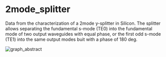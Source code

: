# 2mode_splitter
Data from the characterization of a 2mode y-splitter in Silicon. The splitter allows separating the fundamental s-mode (TE0) into the fundamental mode of two output waveguides with equal phase, or the first odd s-mode (TE1) into the same output modes buit with a phase of 180 deg.

![graph_abstract](https://github.com/jevillegasd/2mode_splitter/assets/14344419/1400eea2-c050-43b2-aa9c-b91eac083508)

